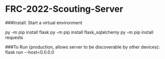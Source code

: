# FRC-2022-Scouting-Server

###Install:
Start a virtual environment

py -m pip install flask
py -m pip install flask_sqlalchemy
py -m pip install requests

###To Run (production, allows server to be discoverable by other devices):
flask run --host=0.0.0.0